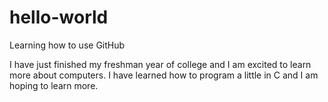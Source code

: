 # hello-world
Learning how to use GitHub

I have just finished my freshman year of college and I am excited to learn more about computers.
I have learned how to program a little in C and I am hoping to learn more.
